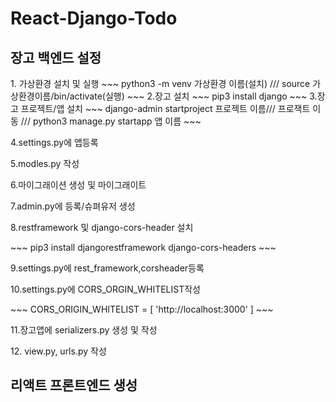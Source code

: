 # React-Django-Todo
<h2>장고 백엔드 설정</h2>
1. 가상환경 설치 및 실행
~~~
python3 -m venv 가상환경 이름(설치) /// source 가상환경이름/bin/activate(실행)
~~~
2.장고 설치
~~~
pip3 install django
~~~
3.장고 프로젝트/앱 설치
~~~
django-admin startproject 프로젝트 이름/// 프로잭트 이동 /// python3 manage.py startapp 앱 이름
~~~
<p>4.settings.py에 앱등록</p>
<p>5.modles.py 작성</p>
<p>6.마이그래이션 생성 및 마이그래이트</p>
<p>7.admin.py에 등록/슈펴유저 생성</p>
<p>8.restframework 및 django-cors-header 설치</p>
~~~
pip3 install djangorestframework django-cors-headers
~~~
<p>9.settings.py에 rest_framework,corsheader등록</p>
<p>10.settings.py에 CORS_ORGIN_WHITELIST작성</p>
~~~
CORS_ORIGIN_WHITELIST = [
     'http://localhost:3000'
]
~~~
<p>11.장고앱에 serializers.py 생성 및 작성 </p>
<p>12. view.py, urls.py 작성</p>
<h2>리액트 프론트엔드 생성</h2>


